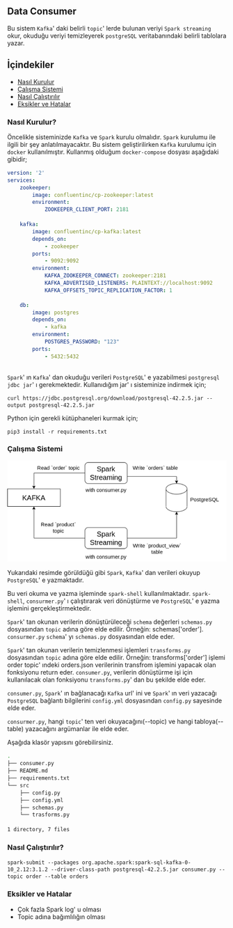 ## Data Consumer

Bu sistem `Kafka`' daki belirli `topic`' lerde bulunan veriyi `Spark streaming` okur, okuduğu veriyi temizleyerek `postgreSQL` veritabanındaki belirli tablolara yazar.

## İçindekiler

* [Nasıl Kurulur](#nasıl-kurulur)
* [Çalışma Sistemi](#calisma-sistemi)
* [Nasıl Çalıştırılır](#nasıl-çalıştırılır)
* [Eksikler ve Hatalar](#eksikler-ve-hatalar)

### Nasıl Kurulur?

Öncelikle sisteminizde `Kafka` ve `Spark` kurulu olmalıdır. `Spark` kurulumu ile ilgili bir şey anlatılmayacaktır. Bu sistem geliştirilirken `Kafka` kurulumu için `docker` kullanılmıştır. Kullanmış olduğum `docker-compose` dosyası aşağıdaki gibidir;

```yaml
version: '2'
services: 
    zookeeper:
        image: confluentinc/cp-zookeeper:latest
        environment: 
            ZOOKEEPER_CLIENT_PORT: 2181
    
    kafka:
        image: confluentinc/cp-kafka:latest
        depends_on: 
            - zookeeper
        ports: 
            - 9092:9092
        environment: 
            KAFKA_ZOOKEEPER_CONNECT: zookeeper:2181
            KAFKA_ADVERTISED_LISTENERS: PLAINTEXT://localhost:9092
            KAFKA_OFFSETS_TOPIC_REPLICATION_FACTOR: 1
    
    db:
        image: postgres
        depends_on: 
            - kafka
        environment:
            POSTGRES_PASSWORD: "123"
        ports:
            - 5432:5432
            
```

`Spark`' ın `Kafka`' dan okuduğu verileri `PostgreSQL`' e yazabilmesi `postgresql jdbc jar`' ı gerekmektedir. Kullanıdığım jar' ı sisteminize indirmek için;

```
curl https://jdbc.postgresql.org/download/postgresql-42.2.5.jar --output postgresql-42.2.5.jar
```

Python için gerekli kütüphaneleri kurmak için;

```
pip3 install -r requirements.txt
```

### Çalışma Sistemi

![diagram](img/diagram.png)

Yukarıdaki resimde görüldüğü gibi `Spark`, `Kafka`' dan verileri okuyup `PostgreSQL`' e yazmaktadır.

Bu veri okuma ve yazma  işleminde `spark-shell` kullanılmaktadır. `spark-shell`, `consurmer.py`' ı çalıştırarak veri dönüştürme ve `PostgreSQL`' e yazma işlemini gerçekleştirmektedir.

`Spark`' tan okunan verilerin dönüştürüleceği `schema` değerleri `schemas.py` dosyasından `topic` adına göre elde edilir. Örneğin: schemas['order']. `consurmer.py` `schema`' yı `schemas.py` dosyasından elde eder.

`Spark`' tan okunan verilerin temizlenmesi işlemleri `transforms.py` dosyasından `topic` adına göre elde edilir. Örneğin: transforms['order'] işlemi order topic' ındeki orders.json verilerinin transfrom işlemini yapacak olan fonksiyonu return eder. `consumer.py`, verilerin dönüştürme işi için kullanılacak olan fonksiyonu `transforms.py`' dan bu şekilde elde eder.

`consumer.py`, `Spark`' ın bağlanacağı `Kafka` url' ini ve `Spark`' ın veri yazacağı `PostgreSQL` bağlantı bilgilerini `config.yml` dosyasından `config.py` sayesinde elde eder.

`consurmer.py`, hangi `topic`' ten veri okuyacağını(--topic) ve hangi tabloya(--table) yazacağını argümanlar ile elde eder.

Aşağıda klasör yapısını görebilirsiniz.

```bash
.
├── consumer.py
├── README.md
├── requirements.txt
└── src
    ├── config.py
    ├── config.yml
    ├── schemas.py
    └── trasforms.py

1 directory, 7 files
```

### Nasıl Çalıştırılır?

```
spark-submit --packages org.apache.spark:spark-sql-kafka-0-10_2.12:3.1.2 --driver-class-path postgresql-42.2.5.jar consumer.py --topic order --table orders
```


### Eksikler ve Hatalar

* Çok fazla Spark log' u olması
* Topic adına bağımlılığın olması
